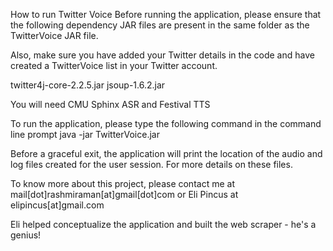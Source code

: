 How to run Twitter Voice
Before running the application, please ensure that the following dependency JAR files are present in the same folder as the TwitterVoice JAR file.

Also, make sure you have added your Twitter details in the code and have created a TwitterVoice list in your Twitter account.

twitter4j-core-2.2.5.jar
jsoup-1.6.2.jar

You will need CMU Sphinx ASR and Festival TTS

To run the application, please type the following command in the command line prompt 
java -jar TwitterVoice.jar

Before a graceful exit, the application will print the location of the audio and log files created for the user session. For more details on these files.

To know more about this project, please contact me at mail[dot]rashmiraman[at]gmail[dot]com or Eli Pincus at elipincus[at]gmail.com

Eli helped conceptualize the application and built the web scraper - he's a genius!


